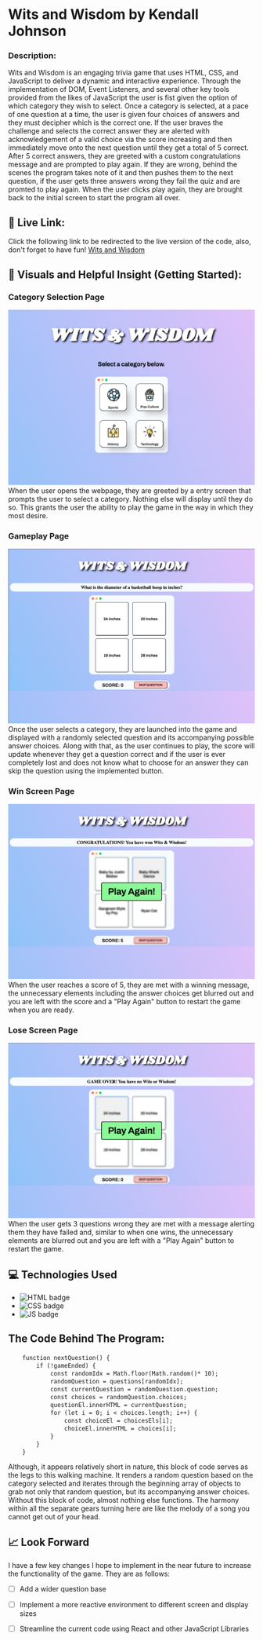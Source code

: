 # Wits and Wisdom by Kendall Johnson
### Description:
Wits and Wisdom is an engaging trivia game that uses HTML, CSS, and JavaScript to deliver a dynamic and interactive experience. Through the implementation of DOM, Event Listeners, and several other key tools provided from the likes of JavaScript the user is fist given the option of which category they wish to select. Once a category is selected, at a pace of one question at a time, the user is given four choices of answers and they must decipher which is the correct one. If the user braves the challenge and selects the correct answer they are alerted with acknowledgement of a valid choice via the score increasing and then immediately move onto the next question until they get a total of 5 correct. After 5 correct answers, they are greeted with a custom congratulations message and are prompted to play again. If they are wrong, behind the scenes the program takes note of it and then pushes them to the next question, if the user gets three answers wrong they fail the quiz and are promted to play again. When the user clicks play again, they are brought back to the initial screen to start the program all over.

## :link: Live Link: 
Click the following link to be redirected to the live version of the code, also, don't forget to have fun! [Wits and Wisdom](https://kendall-johnson.github.io/Wits-and-Wisdom/)

## :camera_flash: Visuals and Helpful Insight (Getting Started):
### Category Selection Page
![main page](/screenshots/startingScreen.png)
When the user opens the webpage, they are greeted by a entry screen that prompts the user to select a category. Nothing else will display until they do so. This grants the user the ability to play the game in the way in which they most desire.
### Gameplay Page
![when you play the game](/screenshots/gameplay.png)
Once the user selects a category, they are launched into the game and displayed with a randomly selected question and its accompanying possible answer choices. Along with that, as the user continues to play, the score will update whenever they get a question correct and if the user is ever completely lost and does not know what to choose for an answer they can skip the question using the implemented button.
### Win Screen Page
![when you win the game](/screenshots/winScreen.png)
When the user reaches a score of 5, they are met with a winning message, the unnecessary elements including the answer choices get blurred out and you are left with the score and a "Play Again" button to restart the game when you are ready.
### Lose Screen Page
![when you lose the game](/screenshots/loseScreen.png)
When the user gets 3 questions wrong they are met with a message alerting them they have failed and, similar to when one wins, the unnecessary elements are blurred out and you are left with a "Play Again" button to restart the game.


## :computer: Technologies Used
- ![HTML badge](https://img.shields.io/badge/HTML5-E34F26?style=for-the-badge&logo=html5&logoColor=white) 
- ![CSS badge](https://img.shields.io/badge/CSS3-1572B6?style=for-the-badge&logo=css3&logoColor=white) 
- ![JS badge](https://img.shields.io/badge/JavaScript-323330?style=for-the-badge&logo=javascript&logoColor=F7DF1E) 

## The Code Behind The Program:
``` 
    function nextQuestion() {
        if (!gameEnded) {
            const randomIdx = Math.floor(Math.random()* 10);
            randomQuestion = questions[randomIdx];
            const currentQuestion = randomQuestion.question;
            const choices = randomQuestion.choices;
            questionEl.innerHTML = currentQuestion;
            for (let i = 0; i < choices.length; i++) { 
                const choiceEl = choicesEls[i];
                choiceEl.innerHTML = choices[i];
            }
        }  
    }   
```
Although, it appears relatively short in nature, this block of code serves as the legs to this walking machine. It renders a random question based on the category selected and iterates through the beginning array of objects to grab not only that random question, but its accompanying answer choices. Without this block of code, almost nothing else functions. The harmony within all the separate gears turning here are like the melody of a song you cannot get out of your head. 

## :chart_with_upwards_trend: Look Forward
I have a few key changes I hope to implement in the near future to increase the functionality of the game. They are as follows: 
- [ ] Add a wider question base
- [ ] Implement a more reactive environment to different screen and display sizes
- [ ] Streamline the current code using React and other JavaScript Libraries


